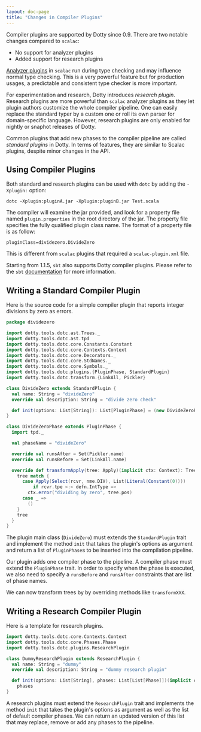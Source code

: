 ```yaml
---
layout: doc-page
title: "Changes in Compiler Plugins"
---
```


Compiler plugins are supported by Dotty since 0.9. There are two notable changes
compared to `scalac`:

- No support for analyzer plugins
- Added support for research plugins

[Analyzer plugins][1] in `scalac` run during type checking and may influence
normal type checking. This is a very powerful feature but for production usages,
a predictable and consistent type checker is more important.

For experimentation and research, Dotty introduces _research plugin_. Research plugins
are more powerful than `scalac` analyzer plugins as they let plugin authors customize
the whole compiler pipeline. One can easily replace the standard typer by a custom one or
roll its own parser for domain-specific language. However, research plugins are only
enabled for nightly or snaphot releases of Dotty.

Common plugins that add new phases to the compiler pipeline are called
_standard plugins_ in Dotty. In terms of features, they are similar to
Scalac plugins, despite minor changes in the API.

## Using Compiler Plugins

Both standard and research plugins can be used with `dotc` by adding the `-Xplugin:` option:

```shell
dotc -Xplugin:pluginA.jar -Xplugin:pluginB.jar Test.scala
```

The compiler will examine the jar provided, and look for a property file named
`plugin.properties` in the root directory of the jar. The property file specifies
the fully qualified plugin class name. The format of a property file is as follow:

```properties
pluginClass=dividezero.DivideZero
```

This is different from `scalac` plugins that required a `scalac-plugin.xml` file.

Starting from 1.1.5, `sbt` also supports Dotty compiler plugins. Please refer to the
`sbt` [documentation][2] for more information.

## Writing a Standard Compiler Plugin

Here is the source code for a simple compiler plugin that reports integer divisions by
zero as errors.

```scala
package dividezero

import dotty.tools.dotc.ast.Trees._
import dotty.tools.dotc.ast.tpd
import dotty.tools.dotc.core.Constants.Constant
import dotty.tools.dotc.core.Contexts.Context
import dotty.tools.dotc.core.Decorators._
import dotty.tools.dotc.core.StdNames._
import dotty.tools.dotc.core.Symbols._
import dotty.tools.dotc.plugins.{PluginPhase, StandardPlugin}
import dotty.tools.dotc.transform.{LinkAll, Pickler}

class DivideZero extends StandardPlugin {
  val name: String = "divideZero"
  override val description: String = "divide zero check"

  def init(options: List[String]): List[PluginPhase] = (new DivideZeroPhase) :: Nil
}

class DivideZeroPhase extends PluginPhase {
  import tpd._

  val phaseName = "divideZero"

  override val runsAfter = Set(Pickler.name)
  override val runsBefore = Set(LinkAll.name)

  override def transformApply(tree: Apply)(implicit ctx: Context): Tree = {
    tree match {
      case Apply(Select(rcvr, nme.DIV), List(Literal(Constant(0))))
          if rcvr.tpe <:< defn.IntType =>
        ctx.error("dividing by zero", tree.pos)
      case _ =>
        ()
    }
    tree
  }
}
```

The plugin main class (`DivideZero`) must extends the `StandardPlugin` trait
and implement the method `init` that takes the plugin's options as argument
and return a list of `PluginPhase`s to be inserted into the compilation pipeline.

Our plugin adds one compiler phase to the pipeline. A compiler phase must extend
the `PluginPhase` trait. In order to specify when the phase is executed, we also
need to specify a `runsBefore` and `runsAfter` constraints that are list of phase
names.

We can now transform trees by by overriding methods like `transformXXX`.

## Writing a Research Compiler Plugin

Here is a template for research plugins.

```scala
import dotty.tools.dotc.core.Contexts.Context
import dotty.tools.dotc.core.Phases.Phase
import dotty.tools.dotc.plugins.ResearchPlugin

class DummyResearchPlugin extends ResearchPlugin {
  val name: String = "dummy"
  override val description: String = "dummy research plugin"

  def init(options: List[String], phases: List[List[Phase]])(implicit ctx: Context): List[List[Phase]] =
    phases
}
```

A research plugins must extend the `ResearchPlugin` trait and implements the
method `init` that takes the plugin's options as argument as well as the list of
default compiler phases. We can return an updated version of this list that may
replace, remove or add any phases to the pipeline.


[1]: https://github.com/scala/scala/blob/2.13.x/src/compiler/scala/tools/nsc/typechecker/AnalyzerPlugins.scala
[2]: https://www.scala-sbt.org/1.x/docs/Compiler-Plugins.html